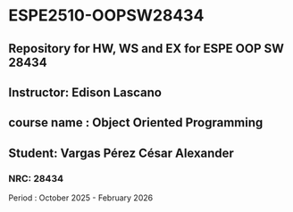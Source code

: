# ESPE2510-OOPSW28434

## Repository for HW, WS and EX for ESPE OOP SW 28434

## Instructor: Edison Lascano

## course name : Object Oriented Programming

## Student: Vargas Pérez César Alexander

### NRC: 28434

Period : October 2025 - February 2026

